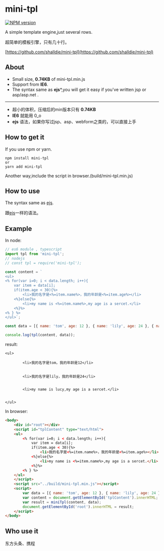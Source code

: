# mini-tpl
[![NPM version](https://img.shields.io/npm/v/mini-tpl.svg)](https://www.npmjs.com/package/mini-tpl)

A simple template engine,just several rows.

超简单的模板引擎，只有几十行。

[https://github.com/shalldie/mini-tpl](https://github.com/shalldie/mini-tpl)

## About

* Small size, **0.74KB** of mini-tpl.min.js
* Support from **IE6**.
* The syntax same as **ejs***,you will get it easy if you've written jsp or asp/asp.net .
***
* 超小的体积，压缩后的min版本只有 **0.74KB**
* **IE6** 就能用 0_o
* **ejs** 语法，如果你写过jsp、asp、webform之类的，可以直接上手

## How to get it
If you use npm or yarn.

    npm install mini-tpl
    or
    yarn add mini-tpl

Another way,include the script in browser.(build/mini-tpl.min.js)

## How to use
The syntax same as [ejs](https://github.com/tj/ejs). 

跟[ejs](https://github.com/tj/ejs)一样的语法。

## Example
In node:
```js
// es6 module , typescript
import tpl from 'mini-tpl';
// nodejs
// const tpl = require('mini-tpl'); 

const content = `
<ul>
<% for(var i=0; i < data.length; i++){
    var item = data[i];
    if(item.age < 30){%>
        <li>我的名字是<%=item.name%>，我的年龄是<%=item.age%></li>
    <%}else{%>
        <li>my name is <%=item.name%>,my age is a sercet.</li>
    <%}%>
<% } %>
</ul>`;

const data = [{ name: 'tom', age: 12 }, { name: 'lily', age: 24 }, { name: 'lucy', age: 55 }];

console.log(tpl(content, data));
```
result:

    <ul>

            <li>我的名字是tom，我的年龄是12</li>


            <li>我的名字是lily，我的年龄是24</li>


            <li>my name is lucy,my age is a sercet.</li>


    </ul>

In browser:

```html
<body>
    <div id="root"></div>
    <script id="tplContent" type="text/html">
    <ul>
        <% for(var i=0; i < data.length; i++){
            var item = data[i];
            if(item.age < 30){%>
                <li>我的名字是<%=item.name%>，我的年龄是<%=item.age%></li>
            <%}else{%>
                <li>my name is <%=item.name%>,my age is a sercet.</li>
            <%}%>
        <% } %>
    </ul>
    </script>
    <script src="../build/mini-tpl.min.js"></script>
    <script>
        var data = [{ name: 'tom', age: 12 }, { name: 'lily', age: 24 }, { name: 'lucy', age: 55 }];
        var content = document.getElementById('tplContent').innerHTML;
        var result = miniTpl(content, data);
        document.getElementById('root').innerHTML = result;
    </script>
</body>
```

## Who use it
东方头条、携程